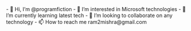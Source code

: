 
<meta name="google-site-verification" content="0Ul1d4Cwfkdcefkqe3XVXbOaedvFfoBT4kMSqHfmXzw" />
- 👋 Hi, I’m @programfiction
- 👀 I’m interested in Microsoft technologies
- 🌱 I’m currently learning latest tech
- 💞️ I’m looking to collaborate on any technology
- 📫 How to reach me ram2mishra@gmail.com

<!---
programfiction/programfiction is a ✨ special ✨ repository because its `README.md` (this file) appears on your GitHub profile.
You can click the Preview link to take a look at your changes.
--->
